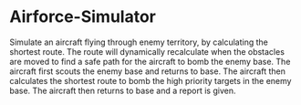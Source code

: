 # Airforce-Simulator

Simulate an aircraft flying through enemy territory, by calculating the shortest route. 
The route will dynamically recalculate when the obstacles are moved to find a safe path for the aircraft to bomb the enemy base. 
The aircraft first scouts the enemy base and returns to base. 
The aircraft then calculates the shortest route to bomb the high priority targets in the enemy base. 
The aircraft then returns to base and a report is given.
